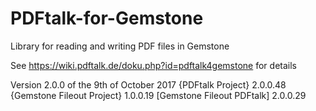 # PDFtalk-for-Gemstone
Library for reading and writing PDF files in Gemstone

See https://wiki.pdftalk.de/doku.php?id=pdftalk4gemstone for details

Version 2.0.0 of the 9th of October 2017
  {PDFtalk Project} 2.0.0.48
  {Gemstone Fileout Project} 1.0.0.19
  [Gemstone Fileout PDFtalk] 2.0.0.29
  

